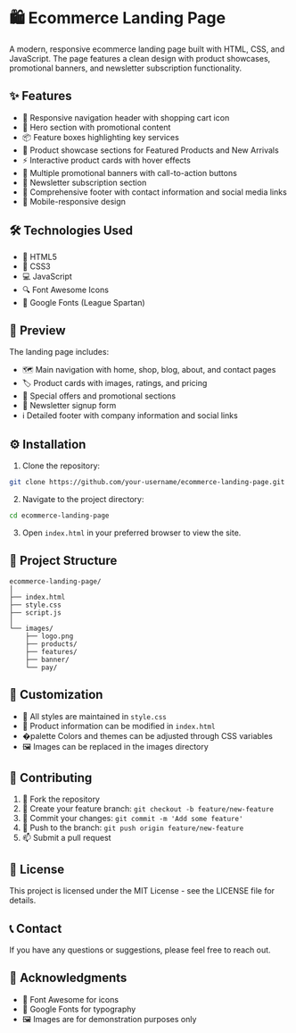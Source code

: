 # 🛍️ Ecommerce Landing Page

A modern, responsive ecommerce landing page built with HTML, CSS, and JavaScript. The page features a clean design with product showcases, promotional banners, and newsletter subscription functionality.

## ✨ Features

- 🎯 Responsive navigation header with shopping cart icon
- 🌟 Hero section with promotional content
- 📦 Feature boxes highlighting key services
- 🛒 Product showcase sections for Featured Products and New Arrivals
- ⚡ Interactive product cards with hover effects
- 🎨 Multiple promotional banners with call-to-action buttons
- 📧 Newsletter subscription section
- 🔗 Comprehensive footer with contact information and social media links
- 📱 Mobile-responsive design

## 🛠️ Technologies Used

- 📄 HTML5
- 🎨 CSS3
- 💻 JavaScript
- 🔍 Font Awesome Icons
- 📝 Google Fonts (League Spartan)

## 👀 Preview

The landing page includes:
- 🗺️ Main navigation with home, shop, blog, about, and contact pages
- 🏷️ Product cards with images, ratings, and pricing
- 🎯 Special offers and promotional sections
- 📮 Newsletter signup form
- ℹ️ Detailed footer with company information and social links

## ⚙️ Installation

1. Clone the repository:
```bash
git clone https://github.com/your-username/ecommerce-landing-page.git
```

2. Navigate to the project directory:
```bash
cd ecommerce-landing-page
```

3. Open `index.html` in your preferred browser to view the site.

## 📁 Project Structure

```
ecommerce-landing-page/
│
├── index.html
├── style.css
├── script.js
│
└── images/
    ├── logo.png
    ├── products/
    ├── features/
    ├── banner/
    └── pay/
```

## 🎨 Customization

- 📝 All styles are maintained in `style.css`
- 🔧 Product information can be modified in `index.html`
- �palette Colors and themes can be adjusted through CSS variables
- 🖼️ Images can be replaced in the images directory

## 🤝 Contributing

1. 🔱 Fork the repository
2. 🌿 Create your feature branch: `git checkout -b feature/new-feature`
3. 💾 Commit your changes: `git commit -m 'Add some feature'`
4. 🚀 Push to the branch: `git push origin feature/new-feature`
5. 📫 Submit a pull request

## 📄 License

This project is licensed under the MIT License - see the LICENSE file for details.

## 📞 Contact

If you have any questions or suggestions, please feel free to reach out.

## 🙏 Acknowledgments

- 🎯 Font Awesome for icons
- 📝 Google Fonts for typography
- 🖼️ Images are for demonstration purposes only
